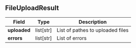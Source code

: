 ## FileUploadResult

| Field            | Type        | Description                      |
|------------------|-------------|----------------------------------|
| **uploaded**     | list\[str\] | List of pathes to uploaded files |
| **errors**       | list\[str\] | List of errors                   |
